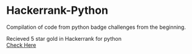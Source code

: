 # Hackerrank-Python

Compilation of code from python badge challenges from the beginning.

Recieved 5 star gold in Hackerrank for python <br>
[Check Here](https://www.hackerrank.com/sakshammadan)
